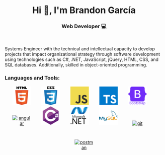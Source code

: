 <h1 align="center">Hi 👋, I'm Brandon García</h1>

<h3 align="center"><span>Web Developer 💻</span></h3>
<br>
<p>Systems Engineer with the technical and intellectual capacity to develop projects that impact organizational strategy through software development using technologies such as C#, .NET, JavaScript, jQuery, HTML, CSS, and SQL databases. Additionally, skilled in object-oriented programming.</p>

<h3 align="left">Languages and Tools:</h3>
<p align="center">
  <a href="https://www.w3.org/html/" target="_blank" rel="noreferrer" style="display: inline-block; width: 60px; height: 60px; margin-right: 20px;">
    <img src="https://raw.githubusercontent.com/devicons/devicon/master/icons/html5/html5-original-wordmark.svg" alt="html5" width="60" height="60"/>
  </a>&nbsp;&nbsp;
  <a href="https://www.w3schools.com/css/" target="_blank" rel="noreferrer" style="display: inline-block; width: 60px; height: 60px; margin-right: 20px;">
    <img src="https://raw.githubusercontent.com/devicons/devicon/master/icons/css3/css3-original-wordmark.svg" alt="css3" width="60" height="60"/>
  </a>&nbsp;&nbsp;
  <a href="https://developer.mozilla.org/en-US/docs/Web/JavaScript" target="_blank" rel="noreferrer" style="display: inline-block; width: 60px; height: 60px; margin-right: 20px;">
    <img src="https://raw.githubusercontent.com/devicons/devicon/master/icons/javascript/javascript-original.svg" alt="javascript" width="60" height="60"/>
  </a>&nbsp;&nbsp;
  <a href="https://www.typescriptlang.org/" target="_blank" rel="noreferrer" style="display: inline-block; width: 60px; height: 60px; margin-right: 20px;">
    <img src="https://raw.githubusercontent.com/devicons/devicon/master/icons/typescript/typescript-original.svg" alt="typescript" width="60" height="60"/>
  </a>&nbsp;&nbsp;
  <a href="https://getbootstrap.com" target="_blank" rel="noreferrer" style="display: inline-block; width: 60px; height: 60px; margin-right: 20px;">
    <img src="https://raw.githubusercontent.com/devicons/devicon/master/icons/bootstrap/bootstrap-plain-wordmark.svg" alt="bootstrap" width="60" height="60"/>
  </a>&nbsp;&nbsp;
  <a href="https://angular.io" target="_blank" rel="noreferrer" style="display: inline-block; width: 60px; height: 60px; margin-right: 20px;">
    <img src="https://angular.io/assets/images/logos/angular/angular.svg" alt="angular" width="60" height="60"/>
  </a>&nbsp;&nbsp;
  <a href="https://www.w3schools.com/cs/" target="_blank" rel="noreferrer" style="display: inline-block; width: 60px; height: 60px; margin-right: 20px;">
    <img src="https://raw.githubusercontent.com/devicons/devicon/master/icons/csharp/csharp-original.svg" alt="csharp" width="60" height="60"/>
  </a>&nbsp;&nbsp;
  <a href="https://dotnet.microsoft.com/" target="_blank" rel="noreferrer" style="display: inline-block; width: 60px; height: 60px; margin-right: 20px;">
    <img src="https://raw.githubusercontent.com/devicons/devicon/master/icons/dot-net/dot-net-original-wordmark.svg" alt=".net" width="60" height="60"/>
  </a>&nbsp;&nbsp;
  <a href="https://www.microsoft.com/en-us/sql-server/sql-server-downloads" target="_blank" rel="noreferrer" style="display: inline-block; width: 60px; height: 60px; margin-right: 20px;">
    <img src="https://raw.githubusercontent.com/devicons/devicon/master/icons/mysql/mysql-original-wordmark.svg" alt="sqlserver" width="60" height="60"/>
  </a>&nbsp;&nbsp;
  <a href="https://git-scm.com/" target="_blank" rel="noreferrer" style="display: inline-block; width: 60px; height: 60px; margin-right: 20px;">
    <img src="https://www.vectorlogo.zone/logos/git-scm/git-scm-icon.svg" alt="git" width="60" height="60"/>
  </a>&nbsp;&nbsp;
  <a href="https://postman.com" target="_blank" rel="noreferrer" style="display: inline-block; width: 60px; height: 60px;">
    <img src="https://www.vectorlogo.zone/logos/getpostman/getpostman-icon.svg" alt="postman" width="60" height="60"/>
  </a>
</p>





